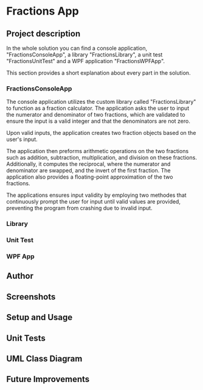 # Fractions App

## Project description

In the whole solution you can find a console application, "FractionsConsoleApp", a library "FractionsLibrary", a unit test "FractionsUnitTest" and a WPF application "FractionsWPFApp".

This section provides a short explanation about every part in the solution.

### FractionsConsoleApp

The console application utilizes the custom library called "FractionsLibrary" to function as a fraction calculator. The application asks the user to input the numerator and denominator of two fractions, which are validated to ensure the input is a valid integer and that the denominators are not zero.

Upon valid inputs, the application creates two fraction objects based on the user's input.

The application then preforms arithmetic operations on the two fractions such as addition, subtraction, multiplication, and division on these fractions. Additionally, it computes the reciprocal, where the numerator and denominator are swapped, and the invert of the first fraction. The application also provides a floating-point approximation of the two fractions.

The applications ensures input validity by employing two methodes that continuously prompt the user for input until valid values are provided, preventing the program from crashing due to invalid input.

### Library



### Unit Test

### WPF App

## Author

## Screenshots

## Setup and Usage

## Unit Tests

## UML Class Diagram

## Future Improvements
